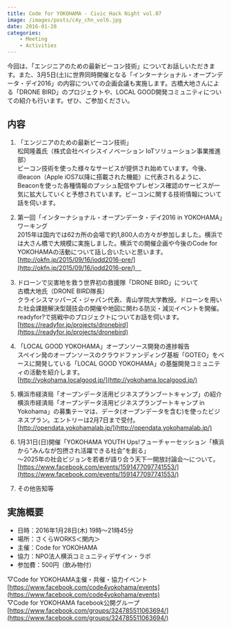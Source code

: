 ```yaml
---
title: Code for YOKOHAMA - Civic Hack Night vol.07
image: /images/posts/c4y_chn_vol6.jpg
date: 2016-01-28
categories:
    - Meeting
    - Activities
---
```


今回は、「エンジニアのための最新ビーコン技術」についてお話しいただきます。また、3月5日(土)に世界同時開催となる「インターナショナル・オープンデータ・デイ2016」の内容についての企画会議も実施します。古橋大地さんによる「DRONE BIRD」のプロジェクトや、LOCAL GOOD開発コミュニティについての紹介も行います。ぜひ、ご参加ください。

## 内容
1. 「エンジニアのための最新ビーコン技術」  
松岡隆義氏（株式会社ベイシスイノベーション IoTソリューション事業推進部）  
ビーコン技術を使った様々なサービスが提供され始めています。今後、iBeacon（Apple iOS7以降に搭載された機能）に代表されるように、Beaconを使った各種情報のプッシュ配信やプレゼンス確認のサービスが一気に拡大していくと予想されています。ビーコンに関する技術情報について話を伺います。

2. 第一回「インターナショナル・オープンデータ・デイ2016 in YOKOHAMA」ワーキング  
2015年は国内では62カ所の会場で約1,800人の方々が参加しました。横浜では大さん橋で大規模に実施しました。横浜での開催企画や今後のCode for YOKOHAMAの活動について話し合いたいと思います。  
[http://okfn.jp/2015/09/16/iodd2016-pre/](http://okfn.jp/2015/09/16/iodd2016-pre/)　

3. ドローンで災害地を救う世界初の救援隊「DRONE BIRD」について  
古橋大地氏（DRONE BIRD隊長）  
クライシスマッパーズ・ジャパン代表、青山学院大学教授。ドローンを用いた社会課題解決型競技会の開催や地図に関わる防災・減災イベントを開催。readyfor?で挑戦中のプロジェクトについてお話を伺います。  
[https://readyfor.jp/projects/dronebird](https://readyfor.jp/projects/dronebird)

4. 「LOCAL GOOD YOKOHAMA」オープンソース開発の進捗報告  
スペイン発のオープンソースのクラウドファンディング基板「GOTEO」をベースに開発している「LOCAL GOOD YOKOHAMA」の基盤開発コミュニティの活動を紹介します。  
[http://yokohama.localgood.jp/](http://yokohama.localgood.jp/)

5. 横浜市経済局「オープンデータ活用ビジネスプランブートキャンプ」の紹介  
横浜市経済局「オープンデータ活用ビジネスプランブートキャンプ in Yokohama」の募集テーマは、データ(オープンデータを含む)を使ったビジネスプラン。エントリーは2月7日まで受付。  
[http://opendata.yokohamalab.jp/](http://opendata.yokohamalab.jp/)

6. 1月31日(日)開催「YOKOHAMA YOUTH Ups!フューチャーセッション「横浜から“みんなが包摂され活躍できる社会”を創る」  
～2025年の社会ビジョンを若者が語り合う天下一開放討論会〜について。  
[https://www.facebook.com/events/1591477097741553/](https://www.facebook.com/events/1591477097741553/)

7. その他告知等  

## 実施概要
* 日時：2016年1月28日(木) 19時〜21時45分
* 場所：さくらWORKS＜関内＞
* 主催：Code for YOKOHAMA
* 協力：NPO法人横浜コミュニティデザイン・ラボ
* 参加費：500円（飲み物付）  

▽Code for YOKOHAMA主催・共催・協力イベント  
[https://www.facebook.com/code4yokohama/events](https://www.facebook.com/code4yokohama/events)  
▽Code for YOKOHAMA facebook公開グループ  
[https://www.facebook.com/groups/324785511063694/](https://www.facebook.com/groups/324785511063694/)

